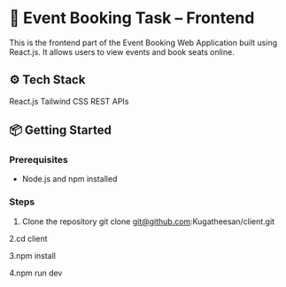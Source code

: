 # 🚀 Event Booking Task – Frontend

This is the frontend part of the Event Booking Web Application built using React.js.
It allows users to view events and book seats online.

## ⚙️ Tech Stack
React.js
Tailwind CSS
REST APIs

## 📦 Getting Started

### Prerequisites
- Node.js and npm installed

### Steps
1. Clone the repository
git clone git@github.com:Kugatheesan/client.git

2.cd client

3.npm install

4.npm run dev 



